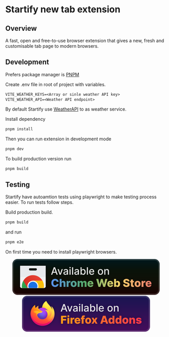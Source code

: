 # Startify new tab extension

## Overview

A fast, open and free-to-use browser extension that gives a new, fresh and customisable tab page to modern browsers.

## Development
Prefers package manager is [PNPM](https://pnpm.io)

Create .env file in root of project with variables.
```
VITE_WEATHER_KEYS=<Array or sinle weather API key>
VITE_WEATHER_API=<Weather API endpoint>
```
By default Startify use [WeatherAPI](https://www.weatherapi.com) to as weather service.

Install dependency
``` bash
pnpm install
```

Then you can run extension in development mode
``` bash
pnpm dev
```

To build production version run 
``` bash
pnpm build
```

## Testing

Startify have autoamtion tests using playwright to make testing process easier. To run tests follow steps.

Build production build.
``` bash
pnpm build
```
and run 
``` bash
pnpm e2e
```
On first time you need to install playwright browsers.


<div align="center">

[![Chrome](./docs/chrome.svg)](https://chromewebstore.google.com/detail/startify/fjjipcmebaelmnkkbdjnhhjbgenecgbd)
[![Firefox](./docs/firefox.svg)](https://addons.mozilla.org/pl/firefox/addon/startify_new_tab/)

</div>
